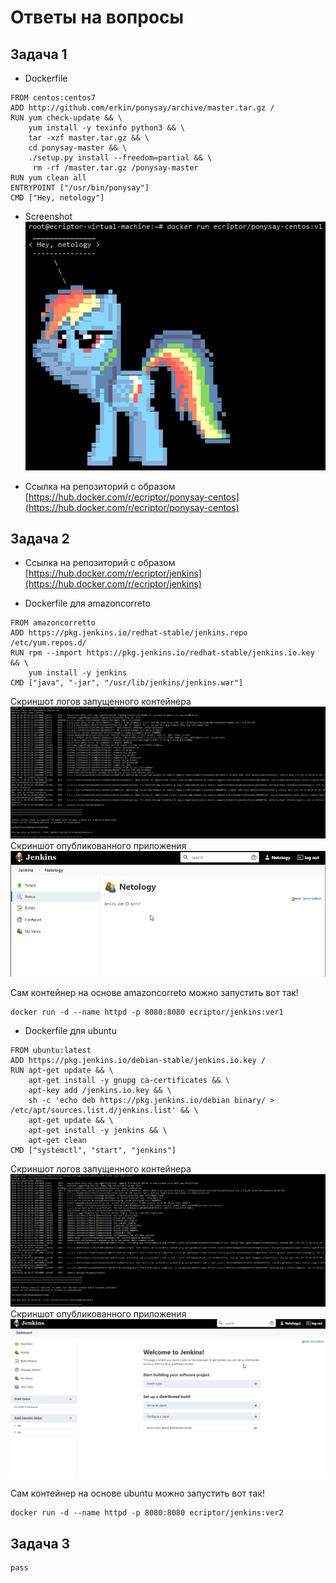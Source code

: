 # Ответы на вопросы

## Задача 1


* Dockerfile
```
FROM centos:centos7
ADD http://github.com/erkin/ponysay/archive/master.tar.gz /
RUN yum check-update && \
    yum install -y texinfo python3 && \
    tar -xzf master.tar.gz && \
    cd ponysay-master && \
    ./setup.py install --freedom=partial && \
     rm -rf /master.tar.gz /ponysay-master
RUN yum clean all
ENTRYPOINT ["/usr/bin/ponysay"]
CMD ["Hey, netology"]

```
* Screenshot<br>
![Screenshot](/homeworks/05-virt-04-docker-practical-skills/ex3_ponysay_screenshot.png)

* Ссылка на репозиторий с образом
[https://hub.docker.com/r/ecriptor/ponysay-centos](https://hub.docker.com/r/ecriptor/ponysay-centos)


## Задача 2

* Ссылка на репозиторий с образом
[https://hub.docker.com/r/ecriptor/jenkins](https://hub.docker.com/r/ecriptor/jenkins)

* Dockerfile для amazoncorreto
```
FROM amazoncorretto
ADD https://pkg.jenkins.io/redhat-stable/jenkins.repo /etc/yum.repos.d/
RUN rpm --import https://pkg.jenkins.io/redhat-stable/jenkins.io.key && \
    yum install -y jenkins
CMD ["java", "-jar", "/usr/lib/jenkins/jenkins.war"]
```
Скриншот логов запущенного контейнера<br>
![Screenshot](/homeworks/05-virt-04-docker-practical-skills/logs_jenkins_v1.png)
Скриншот опубликованного приложения<br>
![Screenshot](/homeworks/05-virt-04-docker-practical-skills/jenkins_app_1.png)

Сам контейнер на основе amazoncorreto можно запустить вот так!
```
docker run -d --name httpd -p 8080:8080 ecriptor/jenkins:ver1
``` 


* Dockerfile для ubuntu
```
FROM ubuntu:latest
ADD https://pkg.jenkins.io/debian-stable/jenkins.io.key /
RUN apt-get update && \
    apt-get install -y gnupg ca-certificates && \
    apt-key add /jenkins.io.key && \
    sh -c 'echo deb https://pkg.jenkins.io/debian binary/ > /etc/apt/sources.list.d/jenkins.list' && \
    apt-get update && \
    apt-get install -y jenkins && \
    apt-get clean
CMD ["systemctl", "start", "jenkins"]
```
Скриншот логов запущенного контейнера<br>
![Screenshot](/homeworks/05-virt-04-docker-practical-skills/logs_jenkins_v2.png)
Скриншот опубликованного приложения<br>
![Screenshot](/homeworks/05-virt-04-docker-practical-skills/jenkins_app_2.png)

Сам контейнер на основе ubuntu можно запустить вот так!
```
docker run -d --name httpd -p 8080:8080 ecriptor/jenkins:ver2
``` 

## Задача 3

```
pass
```
